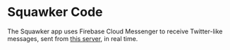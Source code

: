 # Squawker Code

The Squawker app uses Firebase Cloud Messenger to receive Twitter-like messages, sent from [this server](https://squawkerfcmserver.udacity.com/), in real time.
